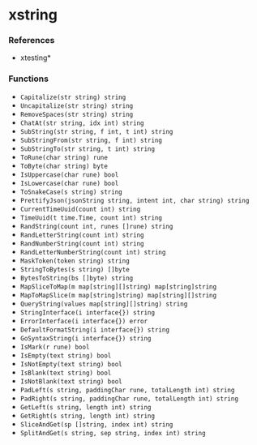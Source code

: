 # xstring

### References

+ xtesting*

### Functions

+ `Capitalize(str string) string`
+ `Uncapitalize(str string) string`
+ `RemoveSpaces(str string) string`
+ `ChatAt(str string, idx int) string`
+ `SubString(str string, f int, t int) string`
+ `SubStringFrom(str string, f int) string`
+ `SubStringTo(str string, t int) string`
+ `ToRune(char string) rune`
+ `ToByte(char string) byte`
+ `IsUppercase(char rune) bool`
+ `IsLowercase(char rune) bool`
+ `ToSnakeCase(s string) string`
+ `PrettifyJson(jsonString string, intent int, char string) string`
+ `CurrentTimeUuid(count int) string`
+ `TimeUuid(t time.Time, count int) string`
+ `RandString(count int, runes []rune) string`
+ `RandLetterString(count int) string`
+ `RandNumberString(count int) string`
+ `RandLetterNumberString(count int) string`
+ `MaskToken(token string) string`
+ `StringToBytes(s string) []byte`
+ `BytesToString(bs []byte) string`
+ `MapSliceToMap(m map[string][]string) map[string]string`
+ `MapToMapSlice(m map[string]string) map[string][]string`
+ `QueryString(values map[string][]string) string`
+ `StringInterface(i interface{}) string`
+ `ErrorInterface(i interface{}) error`
+ `DefaultFormatString(i interface{}) string`
+ `GoSyntaxString(i interface{}) string`
+ `IsMark(r rune) bool`
+ `IsEmpty(text string) bool`
+ `IsNotEmpty(text string) bool`
+ `IsBlank(text string) bool`
+ `IsNotBlank(text string) bool`
+ `PadLeft(s string, paddingChar rune, totalLength int) string`
+ `PadRight(s string, paddingChar rune, totalLength int) string`
+ `GetLeft(s string, length int) string`
+ `GetRight(s string, length int) string`
+ `SliceAndGet(sp []string, index int) string`
+ `SplitAndGet(s string, sep string, index int) string`
